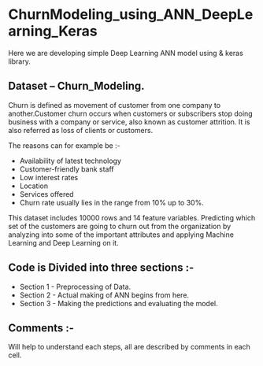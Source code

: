 # ChurnModeling_using_ANN_DeepLearning_Keras 

Here we are developing simple Deep Learning ANN model using & keras library. 

## Dataset – Churn_Modeling.

Churn is defined as movement of customer from one company to another.Customer churn occurs when customers or subscribers stop doing business with a company or service, also known as customer attrition. It is also referred as loss of clients or customers.

The reasons can for example be :-

- Availability of latest technology  
-	Customer-friendly bank staff 
-	Low interest rates  
-	Location 
-	Services offered 
-	Churn rate usually lies in the range from 10% up to 30%.

This dataset includes 10000 rows and 14 feature variables. Predicting which set of the customers are going to churn out from the organization by analyzing into some of the important attributes and applying Machine Learning and Deep Learning on it.

## Code is Divided into three sections :-

-	Section 1 - Preprocessing of Data.
-	Section 2 - Actual making of ANN begins from here.
-	Section 3 - Making the predictions and evaluating the model.

## Comments :-

Will help to understand each steps, all are described by comments in each cell.

